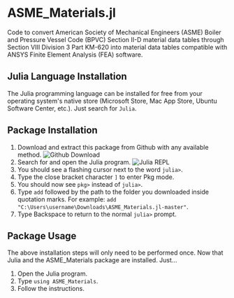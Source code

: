 # ASME_Materials.jl
Code to convert American Society of Mechanical Engineers (ASME) Boiler and Pressure Vessel Code (BPVC) Section II-D material data tables through Section VIII Division 3 Part KM-620 into material data tables compatible with ANSYS Finite Element Analysis (FEA) software.

## Julia Language Installation
The Julia programming language can be installed for free from your operating system's native store (Microsoft Store, Mac App Store, Ubuntu Software Center, etc.). Just search for `Julia`.

## Package Installation
1. Download and extract this package from Github with any available method.
![Github Download](https://sites.northwestern.edu/researchcomputing/files/2021/05/github.png)
2. Search for and open the Julia program.
![Julia REPL](https://data-science-with-julia.gitlab.io/images/julia_repl.png)
3. You should see a flashing cursor next to the word `julia>`.
4. Type the close bracket character `]` to enter Pkg mode.
5. You should now see `pkg>` instead of `julia>`.
6. Type `add` followed by the path to the folder you downloaded inside quotation marks.
For example: `add "C:\Users\username\Downloads\ASME_Materials.jl-master"`.
7. Type Backspace to return to the normal `julia>` prompt.

## Package Usage
The above installation steps will only need to be performed once. Now that Julia and the ASME_Materials package are installed. Just...
1. Open the Julia program.
2. Type `using ASME_Materials`.
3. Follow the instructions.